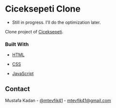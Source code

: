 <!-- ABOUT THE PROJECT -->

# Ciceksepeti Clone

- Still in progress. I'll do the optimization later.

Clone project of <a href="https://www.ciceksepeti.com/">Ciceksepeti</a>.

### Built With

- [HTML](https://en.wikipedia.org/wiki/HTML)

- [CSS](https://en.wikipedia.org/wiki/CSS)

- [JavaScript](https://www.javascript.com/)

## Contact

Mustafa Kadan - [@mtevfik41](https://twitter.com/mtevfik41) - mtevfik41@gmail.com
